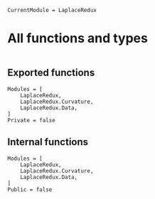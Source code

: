 

``` @meta
CurrentModule = LaplaceRedux
```

# All functions and types

``` @index
```

## Exported functions

``` @autodocs
Modules = [
    LaplaceRedux,
    LaplaceRedux.Curvature,
    LaplaceRedux.Data,
]
Private = false
```

## Internal functions

``` @autodocs
Modules = [
    LaplaceRedux,
    LaplaceRedux.Curvature,
    LaplaceRedux.Data,
]
Public = false
```
